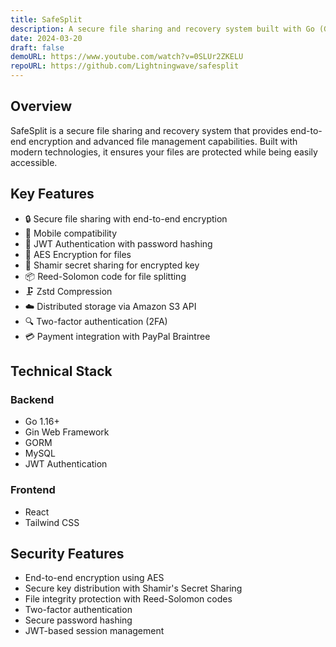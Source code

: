 ```yaml
---
title: SafeSplit
description: A secure file sharing and recovery system built with Go (Gin) backend and React frontend.
date: 2024-03-20
draft: false
demoURL: https://www.youtube.com/watch?v=0SLUr2ZKELU
repoURL: https://github.com/Lightningwave/safesplit
---
```


## Overview

SafeSplit is a secure file sharing and recovery system that provides end-to-end encryption and advanced file management capabilities. Built with modern technologies, it ensures your files are protected while being easily accessible.

## Key Features

- 🔒 Secure file sharing with end-to-end encryption
- 📱 Mobile compatibility
- 🔑 JWT Authentication with password hashing
- 🔐 AES Encryption for files
- 🧩 Shamir secret sharing for encrypted key
- 📦 Reed-Solomon code for file splitting
- 🗜️ Zstd Compression
- ☁️ Distributed storage via Amazon S3 API
- 🔍 Two-factor authentication (2FA)
- 💳 Payment integration with PayPal Braintree

## Technical Stack

### Backend
- Go 1.16+
- Gin Web Framework
- GORM
- MySQL
- JWT Authentication

### Frontend
- React
- Tailwind CSS

## Security Features

- End-to-end encryption using AES
- Secure key distribution with Shamir's Secret Sharing
- File integrity protection with Reed-Solomon codes
- Two-factor authentication
- Secure password hashing
- JWT-based session management 